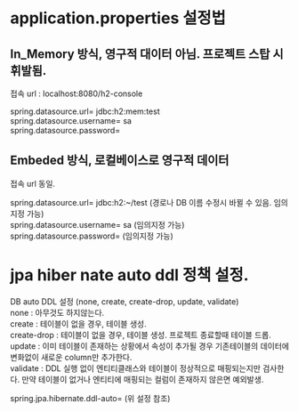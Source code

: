 # application.properties 설정법

  ## In_Memory 방식, 영구적 대이터 아님. 프로젝트 스탑 시 휘발됨.</br>
  접속 url : localhost:8080/h2-console</br>
  
  spring.datasource.url= jdbc:h2:mem:test</br>
  spring.datasource.username= sa</br>
  spring.datasource.password=

  ## Embeded 방식, 로컬베이스로 영구적 데이터</br>
  접속 url 동일.</br>
  
  spring.datasource.url= jdbc:h2:~/test (경로나 DB 이름 수정시 바뀔 수 있음. 임의지정 가능)</br>
  spring.datasource.username= sa (임의지정 가능)</br>
  spring.datasource.password= (임의지정 가능)

# jpa hiber nate auto ddl 정책 설정.

  DB auto DDL 설정 (none, create, create-drop, update, validate)</br>
  none : 아무것도 하지않는다.</br>
  create : 테이블이 없을 경우, 테이블 생성.</br>
  create-drop : 테이블이 없을 경우, 테이블 생성. 프로젝트 종료할때 테이블 드롭.</br>
  update : 이미 테이블이 존재하는 상황에서 속성이 추가될 경우 기존테이블의 데이터에 변화없이 새로운 column만 추가한다.</br>
  validate : DDL 실행 없이 엔티티클래스와 테이블이 정상적으로 매핑되는지만 검사한다. 만약 테이블이 없거나 엔티티에 매핑되는 컬럼이 존재하지 않은면 예외발생.

  spring.jpa.hibernate.ddl-auto= (위 설정 참조)
